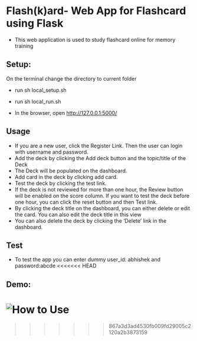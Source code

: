 # Flash(k)ard- Web App for Flashcard using Flask

- This web application is used to study flashcard online for memory training

## Setup:

On the terminal change the directory to current folder

- run sh local_setup.sh

- run sh local_run.sh

- In the browser, open http://127.0.0.1:5000/

## Usage

- If you are a new user, click the Register Link. Then the user can login with username and password.
- Add the deck by clicking the Add deck button and the topic/title of the Deck
- The Deck will be populated on the dashboard.
- Add card in the deck by clicking add card.
- Test the deck by clicking the test link.
- If the deck is not reviewed for more than one hour, the Review button will be enabled on the score column. If you want to test the deck before one hour, you can click the reset button and then Test link.
- By clicking the deck title on the dashboard, you can either delete or edit the card. You can also edit the deck title in this view
- You can also delete the deck by clicking the ‘Delete’ link in the dashboard.

## Test

- To test the app you can enter dummy user_id: abhishek and password:abcde
<<<<<<< HEAD

## Demo:

![How to Use](https://drive.google.com/file/d/1HbaLiGcVqFxVOB6Dgdxc8ogad1zmfVpq/view?usp=sharing)
=======
>>>>>>> 867a3d3ad4530fb009fd29005c2120a2b3873159
